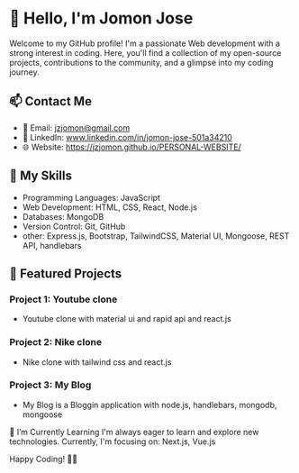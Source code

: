 # 👋 Hello, I'm Jomon Jose
Welcome to my GitHub profile! I'm a passionate Web development with a strong interest in coding.
Here, you'll find a collection of my open-source projects, contributions to the community, and a glimpse into my coding journey.

## 📫 Contact Me
* 📧 Email: jzjomon@gmail.com
* 💬 LinkedIn: www.linkedin.com/in/jomon-jose-501a34210
* 🌐 Website: https://jzjomon.github.io/PERSONAL-WEBSITE/

## 🚀 My Skills
* Programming Languages: JavaScript
* Web Development: HTML, CSS, React, Node.js
* Databases: MongoDB
* Version Control: Git, GitHub
* other: Express.js, Bootstrap, TailwindCSS, Material UI, Mongoose, REST API, handlebars

## 🌟 Featured Projects
### Project 1: Youtube clone
* Youtube clone with material ui and rapid api and react.js

### Project 2: Nike clone
* Nike clone with tailwind css and react.js 

### Project 3: My Blog
* My Blog is a Bloggin application with node.js, handlebars, mongodb, mongoose

🌱 I’m Currently Learning
I'm always eager to learn and explore new technologies. 
Currently, I'm focusing on: Next.js, Vue.js

Happy Coding! 🚀✨
